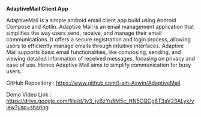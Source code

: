 
**AdaptiveMail Client App**

AdaptiveMail is a simple android email client app build using Android Compose and Kotlin.
Adaptive Mail is an email management application that simplifies the way users send, receive, and manage their email communications. It offers a secure registration and login process, allowing users to efficiently manage emails through intuitive interfaces. Adaptive Mail supports basic email functionalities, like composing, sending, and viewing detailed information of received messages, focusing on privacy and ease of use. Hence Adaptive Mail aims to simplify communication for busy users.

GitHub Repository : https://www.github.com/I-am-Aswin/AdaptiveMail

Demo Video Link : https://drive.google.com/file/d/1v3_jvBzYu5M5c_HN5CQCg8T3aV23ALyk/view?usp=sharing
